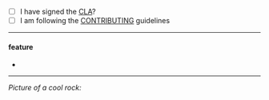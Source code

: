 - [ ] I have signed the [CLA](http://www.ubuntu.com/legal/contributors/)?
- [ ] I am following the [CONTRIBUTING](../CONTRIBUTING.md) guidelines

---

#### feature

-



-----

*Picture of a cool rock:*
